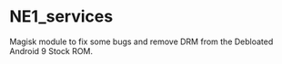 # NE1_services
Magisk module to fix some bugs and remove DRM from the Debloated Android 9 Stock ROM.
